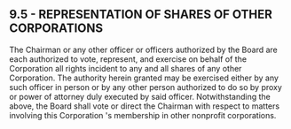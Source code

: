 ## **9.5 - REPRESENTATION OF SHARES OF OTHER CORPORATIONS**

The Chairman or any other officer or officers authorized by the Board are each authorized to vote, represent, and exercise on behalf of the Corporation all rights incident to any and all shares of any other Corporation. The authority herein granted may be exercised either by any such officer in person or by any other person authorized to do so by proxy or power of attorney duly executed by said officer. Notwithstanding the above, the Board shall vote or direct the Chairman with respect to matters involving this Corporation 's membership in other nonprofit corporations.
